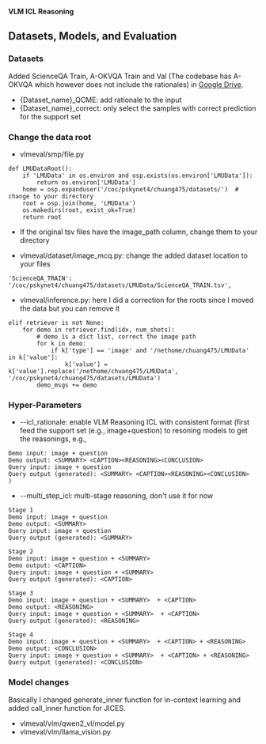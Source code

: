 <b>VLM ICL Reasoning </b>

## Datasets, Models, and Evaluation

### Datasets
Added ScienceQA Train, A-OKVQA Train and Val (The codebase has A-OKVQA which however does not include the rationales) in [Google Drive](https://drive.google.com/drive/folders/1hlN_NK1RnLSmYE0u2wG2KniAkXjvwxWJ?usp=share_link).

- {Dataset_name}_QCME: add rationale to the input
- {Dataset_name}_correct: only select the samples with correct prediction for the support set

### Change the data root
- vlmeval/smp/file.py
```
def LMUDataRoot():
    if 'LMUData' in os.environ and osp.exists(os.environ['LMUData']):
        return os.environ['LMUData']
    home = osp.expanduser('/coc/pskynet4/chuang475/datasets/')  # change to your directory
    root = osp.join(home, 'LMUData')
    os.makedirs(root, exist_ok=True)
    return root
```

- If the original tsv files have the image_path column, change them to your directory

- vlmeval/dataset/image_mcq.py: change the added dataset location to your files
```
'ScienceQA_TRAIN': '/coc/pskynet4/chuang475/datasets/LMUData/ScienceQA_TRAIN.tsv',
```

- vlmeval/inference.py: here I did a correction for the roots since I moved the data but you can remove it
```
elif retriever is not None:
    for demo in retriever.find(idx, num_shots):
        # demo is a dict list, correct the image path
        for k in demo:
            if k['type'] == 'image' and '/nethome/chuang475/LMUData' in k['value']:
                k['value'] = k['value'].replace('/nethome/chuang475/LMUData', '/coc/pskynet4/chuang475/datasets/LMUData')
        demo_msgs += demo
```

### Hyper-Parameters
- --icl_rationale: enable VLM Reasoning ICL with consistent format (first feed the support set (e.g., image+question) to resoning models to get the reasonings, e.g.,
```
Demo input: image + question
Demo output: <SUMMARY> <CAPTION><REASONING><CONCLUSION>
Query input: image + question
Query output (generated): <SUMMARY> <CAPTION><REASONING><CONCLUSION>
)
```

- --multi_step_icl: multi-stage reasoning, don't use it for now
```
Stage 1
Demo input: image + question
Demo output: <SUMMARY> 
Query input: image + question
Query output (generated): <SUMMARY>

Stage 2
Demo input: image + question + <SUMMARY> 
Demo output: <CAPTION>
Query input: image + question + <SUMMARY>
Query output (generated): <CAPTION>

Stage 3
Demo input: image + question + <SUMMARY>  + <CAPTION>
Demo output: <REASONING> 
Query input: image + question + <SUMMARY>  + <CAPTION>
Query output (generated): <REASONING> 

Stage 4
Demo input: image + question + <SUMMARY>  + <CAPTION> + <REASONING> 
Demo output: <CONCLUSION> 
Query input: image + question + <SUMMARY>  + <CAPTION> + <REASONING> 
Query output (generated): <CONCLUSION>
```

### Model changes
Basically I changed generate_inner function for in-context learning and added call_inner function for JICES.
- vlmeval/vlm/qwen2_vl/model.py
- vlmeval/vlm/llama_vision.py